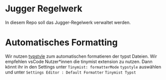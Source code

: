 # Jugger Regelwerk

In diesem Repo soll das Jugger-Regelwerk verwaltet werden.


# Automatisches Formatting

Wir nutzen [typstyle](https://github.com/Enter-tainer/typstyle/?tab=readme-ov-file#typstyle) zum automatischen formatieren der typst Dateien. Wir empfehlen vsCode Nutzer*innen die tinymist extension zu nutzen. Dann könnt ihr in den Settings unter `Tinymist: formatterMode` `typstyle` auswählen und unter `Settings Editor : Default Formatter` `Tinymist Typst`